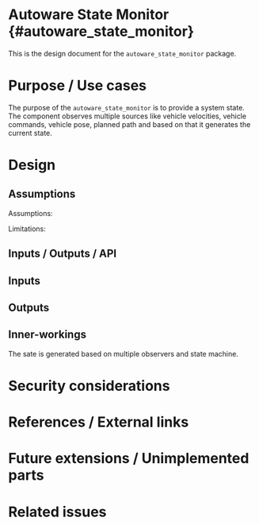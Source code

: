 Autoware State Monitor {#autoware_state_monitor}
===========

This is the design document for the `autoware_state_monitor` package.

# Purpose / Use cases
The purpose of the `autoware_state_monitor` is to provide a system state.
The component observes multiple sources like vehicle velocities, vehicle commands,
vehicle pose, planned path and based on that it generates the current state.

# Design

## Assumptions

Assumptions:

Limitations:

## Inputs / Outputs / API
Inputs
- 

Outputs
- 

## Inner-workings
The sate is generated based on multiple observers and state machine.

# Security considerations

# References / External links

# Future extensions / Unimplemented parts

# Related issues
